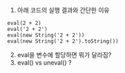 1. 아래 코드의 실행 결과와 간단한 이유

```
eval(2 + 2)
eval('2 + 2')
eval(new String('2 + 2'))
eval(new String('2 + 2').toString())
```

2. eval을 변수에 할당하면 뭐가 달라짐?
3. eval() vs uneval() ?
